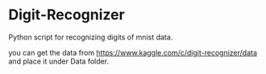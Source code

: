 # Digit-Recognizer
Python script for recognizing digits of mnist data.

you can get the data from https://www.kaggle.com/c/digit-recognizer/data and place it under Data folder.
